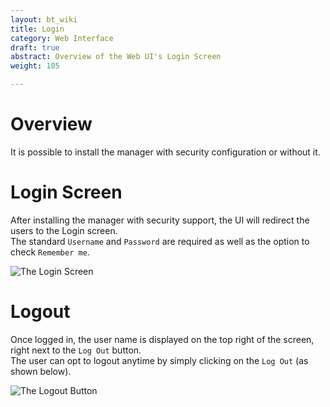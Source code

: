 ```yaml
---
layout: bt_wiki
title: Login
category: Web Interface
draft: true
abstract: Overview of the Web UI's Login Screen
weight: 105

---
```




# Overview
It is possible to install the manager with security configuration or without it.

# Login Screen
After installing the manager with security support, the UI will redirect the users to the Login screen.<br>
The standard `Username` and `Password` are required as well as the option to check `Remember me`. <br>

![The Login Screen]( ./images/ui/ui-login-screen.png )

# Logout
Once logged in, the user name is displayed on the top right of the screen, right next to the `Log Out` button. <br>
The user can opt to logout anytime by simply clicking on the `Log Out` (as shown below). <br>

![The Logout Button]( ./images/ui/ui-logout-button.png )